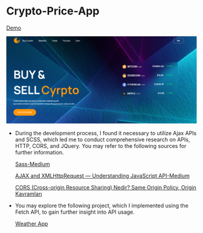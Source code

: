# Crypto-Price-App
[Demo](https://ummahanakcancyrptopriceapp.netlify.app/)

![image](CyrptoPrice.png)

- During the development process, I found it necessary to utilize Ajax APIs and SCSS, which led me to conduct comprehensive research on APIs, HTTP, CORS, and JQuery. You may refer to the following sources for further information.

    [Sass-Medium](https://medium.com/@waxlyrical/sass-129b216d1ccd)
 
    [AJAX and XMLHttpRequest — Understanding JavaScript API-Medium](https://medium.com/@rodcast/ajax-and-xmlhttprequest-understanding-javascript-api-requests-and-responses-in-the-data-fetching-507a7959330e)

    [CORS (Cross-origin Resource Sharing) Nedir? Same Origin Policy, Origin Kavramları](https://www.youtube.com/watch?v=SYZXu-cDpR0&ab_channel=ResulBozburun)

- You may explore the following project, which I implemented using the  Fetch API, to gain further insight into API usage.
  
   [Weather App](https://github.com/ummahanakcan/Weather-App-Using_JavaScript)

